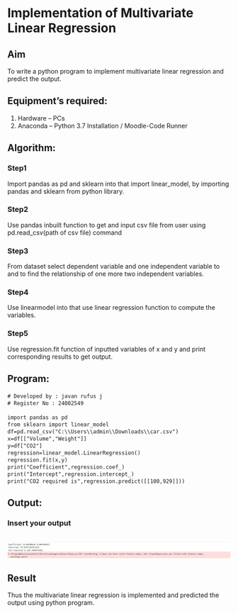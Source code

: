 # Implementation of Multivariate Linear Regression
## Aim
To write a python program to implement multivariate linear regression and predict the output.
## Equipment’s required:
1.	Hardware – PCs
2.	Anaconda – Python 3.7 Installation / Moodle-Code Runner
## Algorithm:
### Step1
Import pandas as pd and sklearn into that import linear_model, by importing pandas and sklearn from python library.
### Step2
Use pandas inbuilt function to get and input csv file from user using pd.read_csv(path of csv file)
command

### Step3
From dataset select dependent variable and one independent variable to and to find the relationship of one more two independent variables.
### Step4
Use linearmodel into that use linear regression function to compute the variables.

### Step5
Use regression.fit function of inputted variables of x and y and print corresponding results to get
output.
## Program:
```
# Developed by : javan rufus j
# Register No : 24002549

import pandas as pd
from sklearn import linear_model
df=pd.read_csv("C:\\Users\\admin\\Downloads\\car.csv")
x=df[["Volume","Weight"]]
y=df["CO2"]
regression=linear_model.LinearRegression()
regression.fit(x,y)
print("Coefficient",regression.coef_)
print("Intercept",regression.intercept_)
print("CO2 required is",regression.predict([[100,929]]))

```
## Output:

### Insert your output

<br>![Alt text](<WhatsApp Image 2024-12-26 at 14.12.34.jpeg>)

## Result
Thus the multivariate linear regression is implemented and predicted the output using python program.